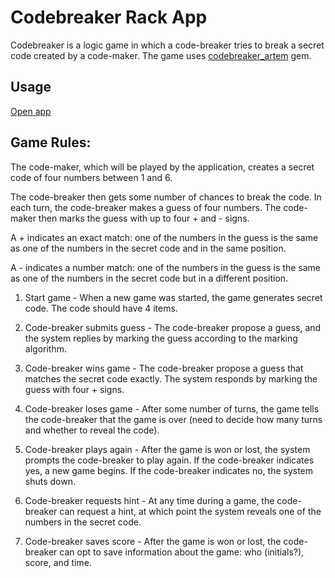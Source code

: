 # Codebreaker Rack App

Codebreaker is a logic game in which a code-breaker tries to break a secret code created by a code-maker.
The game uses [codebreaker_artem](https://rubygems.org/gems/codebreaker_artem) gem.

## Usage

[Open app](https://codebreaker-rackapp.herokuapp.com)

## Game Rules:

The code-maker, which will be played by the application, creates a secret code of four numbers between 1 and 6.

The code-breaker then gets some number of chances to break the code. In each turn, the code-breaker makes a guess of four numbers. The code-maker then marks the guess with up to four + and - signs.

A + indicates an exact match: one of the numbers in the guess is the same as one of the numbers in the secret code and in the same position.

A - indicates a number match: one of the numbers in the guess is the same as one of the numbers in the secret code but in a different position.

1. Start game - When a new game was started, the game generates secret code. The code should have 4 items.

2. Code-breaker submits guess - The code-breaker propose a guess, and the system replies by marking the guess according to the marking algorithm.

3. Code-breaker wins game - The code-breaker propose a guess that matches the secret code exactly. The system responds by marking the guess with four + signs.

4. Code-breaker loses game - After some number of turns, the game tells the code-breaker that the game is over (need to decide how many turns and whether to reveal the code).

5. Code-breaker plays again - After the game is won or lost, the system prompts the code-breaker to play again. If the code-breaker indicates yes, a new game begins. If the code-breaker indicates no, the system shuts down.

6. Code-breaker requests hint - At any time during a game, the code-breaker can request a hint, at which point the system reveals one of the numbers in the secret code.

7. Code-breaker saves score - After the game is won or lost, the code-breaker can opt to save information about the game: who (initials?), score, and time.
